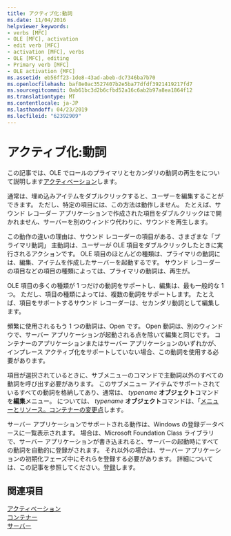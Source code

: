 ```yaml
---
title: アクティブ化:動詞
ms.date: 11/04/2016
helpviewer_keywords:
- verbs [MFC]
- OLE [MFC], activation
- edit verb [MFC]
- activation [MFC], verbs
- OLE [MFC], editing
- Primary verb [MFC]
- OLE activation {MFC]
ms.assetid: eb56ff23-1de8-43ad-abeb-dc7346ba7b70
ms.openlocfilehash: baf8e0ac3527407b2e5ba77dfdf3921419217fd7
ms.sourcegitcommit: 0ab61bc3d2b6cfbd52a16c6ab2b97a8ea1864f12
ms.translationtype: MT
ms.contentlocale: ja-JP
ms.lasthandoff: 04/23/2019
ms.locfileid: "62392909"
---
```

# <a name="activation-verbs"></a>アクティブ化:動詞

この記事では、OLE でロールのプライマリとセカンダリの動詞の再生をについて説明します[アクティベーション](../mfc/activation-cpp.md)します。

通常は、埋め込みアイテムをダブルクリックすると、ユーザーを編集することができます。 ただし、特定の項目には、この方法は動作しません。 たとえば、サウンド レコーダー アプリケーションで作成された項目をダブルクリックはで開かれません、サーバーを別のウィンドウ代わりに、サウンドを再生します。

この動作の違いの理由は、サウンド レコーダーの項目がある、さまざまな「プライマリ動詞」 主動詞は、ユーザーが OLE 項目をダブルクリックしたときに実行されるアクションです。 OLE 項目のほとんどの種類は、プライマリの動詞には、編集、アイテムを作成したサーバーを起動するです。 サウンド レコーダーの項目などの項目の種類によっては、プライマリの動詞は、再生が。

OLE 項目の多くの種類が 1 つだけの動詞をサポートし、編集は、最も一般的な 1 つ。 ただし、項目の種類によっては、複数の動詞をサポートします。 たとえば、項目をサポートするサウンド レコーダーは、セカンダリ動詞として編集します。

頻繁に使用されるもう 1 つの動詞は、Open です。 Open 動詞は、別のウィンドウで、サーバー アプリケーションが起動される点を除いて編集と同じです。 コンテナーのアプリケーションまたはサーバー アプリケーションのいずれかが、インプレース アクティブ化をサポートしていない場合、この動詞を使用する必要があります。

項目が選択されているときに、サブメニューのコマンドで主動詞以外のすべての動詞を呼び出す必要があります。 このサブメニュー アイテムでサポートされているすべての動詞を格納してあり、通常は、 *typename* **オブジェクト**コマンドを**編集**メニュー。 については、 *typename* **オブジェクト**コマンドは、「[メニューとリソース。コンテナーの変更点](../mfc/menus-and-resources-container-additions.md)します。

サーバー アプリケーションでサポートされる動作は、Windows の登録データベースに一覧表示されます。 場合は、Microsoft Foundation Class ライブラリで、サーバー アプリケーションが書き込まれると、サーバーの起動時にすべての動詞を自動的に登録がされます。 それ以外の場合は、サーバー アプリケーションの初期化フェーズ中にそれらを登録する必要があります。 詳細については、この記事を参照してください。[登録](../mfc/registration.md)します。

## <a name="see-also"></a>関連項目

[アクティベーション](../mfc/activation-cpp.md)<br/>
[コンテナー](../mfc/containers.md)<br/>
[サーバー](../mfc/servers.md)
